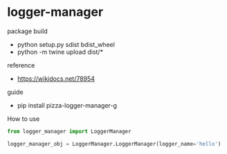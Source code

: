 # logger-manager


package build

* python setup.py sdist bdist_wheel
* python -m twine upload dist/*

reference
* https://wikidocs.net/78954


guide
* pip install pizza-logger-manager-g


How to use
```python
from logger_manager import LoggerManager

logger_manager_obj = LoggerManager.LoggerManager(logger_name='hello')
```